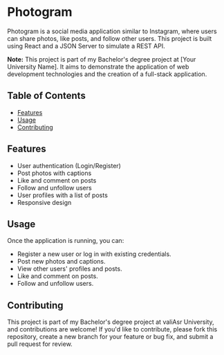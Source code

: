 # Photogram

Photogram is a social media application similar to Instagram, where users can share photos, like posts, and follow other users. This project is built using React and a JSON Server to simulate a REST API.

**Note:** This project is part of my Bachelor's degree project at [Your University Name]. It aims to demonstrate the application of web development technologies and the creation of a full-stack application.

## Table of Contents

- [Features](#features)
- [Usage](#usage)
- [Contributing](#contributing)


## Features

- User authentication (Login/Register)
- Post photos with captions
- Like and comment on posts
- Follow and unfollow users
- User profiles with a list of posts
- Responsive design


## Usage

Once the application is running, you can:

- Register a new user or log in with existing credentials.
- Post new photos and captions.
- View other users' profiles and posts.
- Like and comment on posts.
- Follow and unfollow users.


## Contributing

This project is part of my Bachelor's degree project at valiAsr University, and contributions are welcome! If you'd like to contribute, please fork this repository, create a new branch for your feature or bug fix, and submit a pull request for review.
